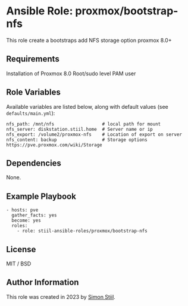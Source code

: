 # Ansible Role: proxmox/bootstrap-nfs

This role create a bootstraps add NFS storage option proxmox 8.0+ 

## Requirements

Installation of Proxmox 8.0
Root/sudo level PAM user

## Role Variables

Available variables are listed below, along with default values (see `defaults/main.yml`):

    nfs_path: /mnt/nfs                  # local path for mount
    nfs_server: diskstation.stiil.home  # Server name or ip
    nfs_export: /volume2/proxmox-nfs    # Location of export on server
    nfs_content: backup                 # Storage options https://pve.proxmox.com/wiki/Storage

## Dependencies

None.

## Example Playbook

    - hosts: pve
      gather_facts: yes
      become: yes
      roles:
        - role: stiil-ansible-roles/proxmox/bootstrap-nfs

## License

MIT / BSD

## Author Information

This role was created in 2023 by [Simon Stiil](https://github.com/SimonStiil/).
